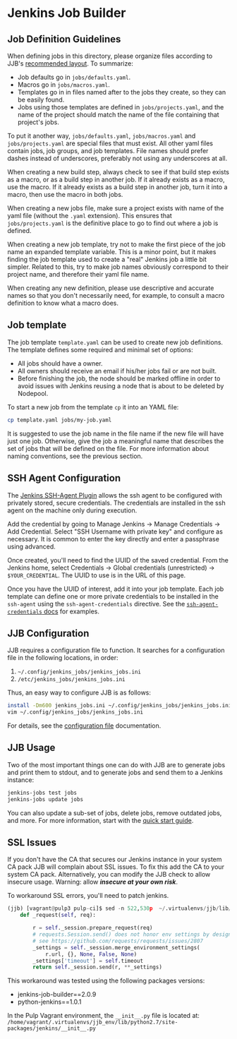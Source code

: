 Jenkins Job Builder
===================

Job Definition Guidelines
-------------------------

When defining jobs in this directory, please organize files according to JJB's
[recommended
layout](http://docs.openstack.org/infra/system-config/jjb.html#configuring-projects).
To summarize:

- Job defaults go in `jobs/defaults.yaml`.
- Macros go in `jobs/macros.yaml`.
- Templates go in in files named after to the jobs they create, so they can be
  easily found.
- Jobs using those templates are defined in `jobs/projects.yaml`, and the name
  of the project should match the name of the file containing that project's
  jobs.

To put it another way, `jobs/defaults.yaml`, `jobs/macros.yaml` and
`jobs/projects.yaml` are special files that must exist. All other yaml files
contain jobs, job groups, and job templates. File names should prefer dashes
instead of underscores, preferably not using any underscores at all.

When creating a new build step, always check to see if that build step exists as
a macro, or as a build step in another job. If it already exists as a macro, use
the macro. If it already exists as a build step in another job, turn it into a
macro, then use the macro in both jobs.

When creating a new jobs file, make sure a project exists with name of the yaml
file (without the `.yaml` extension). This ensures that `jobs/projects.yaml` is
the definitive place to go to find out where a job is defined.

When creating a new job template, try not to make the first piece of the job
name an expanded template variable. This is a minor point, but it makes finding
the job template used to create a "real" Jenkins job a little bit simpler.
Related to this, try to make job names obviously correspond to their project
name, and therefore their yaml file name.

When creating any new definition, please use descriptive and accurate names so
that you don't necessarily need, for example, to consult a macro definition to
know what a macro does.

Job template
------------

The job template `template.yaml` can be used to create new job definitions. The
template defines some required and minimal set of options:

- All jobs should have a owner.
- All owners should receive an email if his/her jobs fail or are not built.
- Before finishing the job, the node should be marked offline in order to avoid
  issues with Jenkins reusing a node that is about to be deleted by Nodepool.

To start a new job from the template `cp` it into an YAML file:

```sh
cp template.yaml jobs/my-job.yaml
```

It is suggested to use the job name in the file name if the new file will have
just one job. Otherwise, give the job a meaningful name that describes the set
of jobs that will be defined on the file. For more information about naming
conventions, see the previous section.

SSH Agent Configuration
-----------------------

The [Jenkins SSH-Agent
Plugin](https://wiki.jenkins-ci.org/display/JENKINS/SSH+Agent+Plugin) allows the
ssh agent to be configured with privately stored, secure credentials. The
credentials are installed in the ssh agent on the machine only during execution.

Add the credential by going to Manage Jenkins → Manage Credentials → Add
Credential. Select "SSH Username with private key" and configure as necessary.
It is common to enter the key directly and enter a passphrase using advanced.

Once created, you'll need to find the UUID of the saved credential. From the
Jenkins home, select Credentials → Global credentials (unrestricted) →
`$YOUR_CREDENTIAL`. The UUID to use is in the URL of this page.

Once you have the UUID of interest, add it into your job template. Each job
template can define one or more private credentials to be installed in the
`ssh-agent` using the `ssh-agent-credentials` directive. See the
[`ssh-agent-credentials`
docs](http://docs.openstack.org/infra/jenkins-job-builder/wrappers.html#wrappers.ssh-agent-credentials)
for examples.

JJB Configuration
-----------------

JJB requires a configuration file to function. It searches for a configuration
file in the following locations, in order:

1. `~/.config/jenkins_jobs/jenkins_jobs.ini`
2. `/etc/jenkins_jobs/jenkins_jobs.ini`

Thus, an easy way to configure JJB is as follows:

```sh
install -Dm600 jenkins_jobs.ini ~/.config/jenkins_jobs/jenkins_jobs.ini
vim ~/.config/jenkins_jobs/jenkins_jobs.ini
```

For details, see the [configuration
file](https://docs.openstack.org/infra/jenkins-job-builder/execution.html)
documentation.

JJB Usage
---------

Two of the most important things one can do with JJB are to generate jobs and
print them to stdout, and to generate jobs and send them to a Jenkins instance:

```sh
jenkins-jobs test jobs
jenkins-jobs update jobs
```

You can also update a sub-set of jobs, delete jobs, remove outdated jobs, and
more. For more information, start with the [quick start
guide](https://docs.openstack.org/infra/jenkins-job-builder/quick-start.html).

SSL Issues
----------

If you don't have the CA that secures our Jenkins instance in your system CA
pack JJB will complain about SSL issues. To fix this add the CA to your system
CA pack. Alternatively, you can modify the JJB check to allow insecure usage.
Warning: allow ***insecure at your own risk***.


To workaround SSL errors, you'll need to patch jenkins.

```python
(jjb) [vagrant@pulp3 pulp-ci]$ sed -n 522,530p  ~/.virtualenvs/jjb/lib/python2.7/site-packages/jenkins/__init__.py
    def _request(self, req):

        r = self._session.prepare_request(req)
        # requests.Session.send() does not honor env settings by design
        # see https://github.com/requests/requests/issues/2807
        _settings = self._session.merge_environment_settings(
            r.url, {}, None, False, None)
        _settings['timeout'] = self.timeout
        return self._session.send(r, **_settings)
```

This workaround was tested using the following packages versions:

 - jenkins-job-builder==2.0.9
 - python-jenkins==1.0.1

In the Pulp Vagrant environment, the `__init__.py` file is located at:
`/home/vagrant/.virtualenvs/jjb_env/lib/python2.7/site-packages/jenkins/__init__.py`
